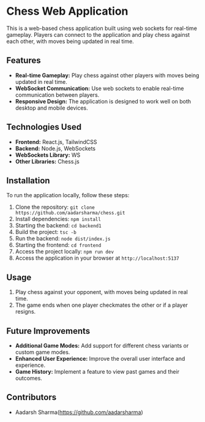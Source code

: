# Chess Web Application

This is a web-based chess application built using web sockets for real-time gameplay. Players can connect to the application and play chess against each other, with moves being updated in real time.

## Features

- **Real-time Gameplay:** Play chess against other players with moves being updated in real time.
- **WebSocket Communication:** Use web sockets to enable real-time communication between players.
- **Responsive Design:** The application is designed to work well on both desktop and mobile devices.

## Technologies Used

- **Frontend:** React.js, TailwindCSS
- **Backend:** Node.js, WebSockets
- **WebSockets Library:** WS
- **Other Libraries:** Chess.js

## Installation

To run the application locally, follow these steps:

1. Clone the repository: `git clone https://github.com/aadarsharma/chess.git`
2. Install dependencies: `npm install`
3. Starting the backend: `cd backend1`
4. Build the project: `tsc -b`
5. Run the backend: `node dist/index.js`
6. Starting the frontend: `cd frontend`
7. Access the project locally: `npm run dev`
8. Access the application in your browser at `http://localhost:5137`

## Usage

1. Play chess against your opponent, with moves being updated in real time.
2. The game ends when one player checkmates the other or if a player resigns.

## Future Improvements

- **Additional Game Modes:** Add support for different chess variants or custom game modes.
- **Enhanced User Experience:** Improve the overall user interface and experience.
- **Game History:** Implement a feature to view past games and their outcomes.

## Contributors

- Aadarsh Sharma(https://github.com/aadarsharma)
